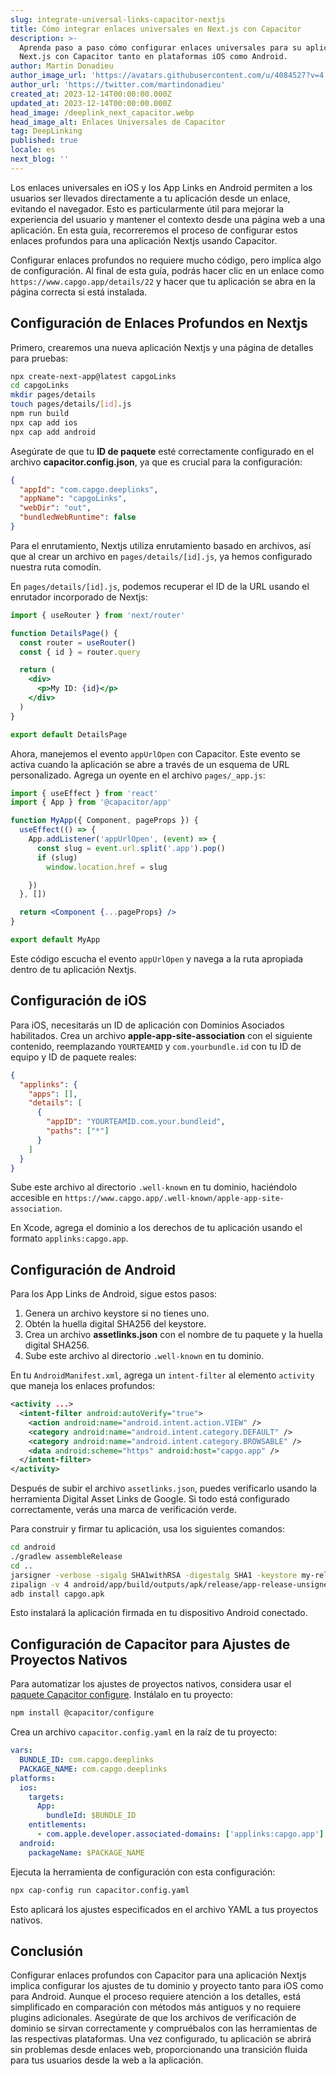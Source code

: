 ```yaml
---
slug: integrate-universal-links-capacitor-nextjs
title: Cómo integrar enlaces universales en Next.js con Capacitor
description: >-
  Aprenda paso a paso cómo configurar enlaces universales para su aplicación
  Next.js con Capacitor tanto en plataformas iOS como Android.
author: Martin Donadieu
author_image_url: 'https://avatars.githubusercontent.com/u/4084527?v=4'
author_url: 'https://twitter.com/martindonadieu'
created_at: 2023-12-14T00:00:00.000Z
updated_at: 2023-12-14T00:00:00.000Z
head_image: /deeplink_next_capacitor.webp
head_image_alt: Enlaces Universales de Capacitor
tag: DeepLinking
published: true
locale: es
next_blog: ''
---
```


Los enlaces universales en iOS y los App Links en Android permiten a los usuarios ser llevados directamente a tu aplicación desde un enlace, evitando el navegador. Esto es particularmente útil para mejorar la experiencia del usuario y mantener el contexto desde una página web a una aplicación. En esta guía, recorreremos el proceso de configurar estos enlaces profundos para una aplicación Nextjs usando Capacitor.

Configurar enlaces profundos no requiere mucho código, pero implica algo de configuración. Al final de esta guía, podrás hacer clic en un enlace como `https://www.capgo.app/details/22` y hacer que tu aplicación se abra en la página correcta si está instalada.

## Configuración de Enlaces Profundos en Nextjs

Primero, crearemos una nueva aplicación Nextjs y una página de detalles para pruebas:

```sh
npx create-next-app@latest capgoLinks
cd capgoLinks
mkdir pages/details
touch pages/details/[id].js
npm run build
npx cap add ios
npx cap add android
```

Asegúrate de que tu **ID de paquete** esté correctamente configurado en el archivo **capacitor.config.json**, ya que es crucial para la configuración:

```json
{
  "appId": "com.capgo.deeplinks",
  "appName": "capgoLinks",
  "webDir": "out",
  "bundledWebRuntime": false
}
```

Para el enrutamiento, Nextjs utiliza enrutamiento basado en archivos, así que al crear un archivo en `pages/details/[id].js`, ya hemos configurado nuestra ruta comodín.

En `pages/details/[id].js`, podemos recuperar el ID de la URL usando el enrutador incorporado de Nextjs:

```jsx
import { useRouter } from 'next/router'

function DetailsPage() {
  const router = useRouter()
  const { id } = router.query

  return (
    <div>
      <p>My ID: {id}</p>
    </div>
  )
}

export default DetailsPage
```

Ahora, manejemos el evento `appUrlOpen` con Capacitor. Este evento se activa cuando la aplicación se abre a través de un esquema de URL personalizado. Agrega un oyente en el archivo `pages/_app.js`:

```jsx
import { useEffect } from 'react'
import { App } from '@capacitor/app'

function MyApp({ Component, pageProps }) {
  useEffect(() => {
    App.addListener('appUrlOpen', (event) => {
      const slug = event.url.split('.app').pop()
      if (slug)
        window.location.href = slug

    })
  }, [])

  return <Component {...pageProps} />
}

export default MyApp
```

Este código escucha el evento `appUrlOpen` y navega a la ruta apropiada dentro de tu aplicación Nextjs.

## Configuración de iOS

Para iOS, necesitarás un ID de aplicación con Dominios Asociados habilitados. Crea un archivo **apple-app-site-association** con el siguiente contenido, reemplazando `YOURTEAMID` y `com.yourbundle.id` con tu ID de equipo y ID de paquete reales:

```json
{
  "applinks": {
    "apps": [],
    "details": [
      {
        "appID": "YOURTEAMID.com.your.bundleid",
        "paths": ["*"]
      }
    ]
  }
}
```

Sube este archivo al directorio `.well-known` en tu dominio, haciéndolo accesible en `https://www.capgo.app/.well-known/apple-app-site-association`.

En Xcode, agrega el dominio a los derechos de tu aplicación usando el formato `applinks:capgo.app`.

## Configuración de Android

Para los App Links de Android, sigue estos pasos:

1. Genera un archivo keystore si no tienes uno.
2. Obtén la huella digital SHA256 del keystore.
3. Crea un archivo **assetlinks.json** con el nombre de tu paquete y la huella digital SHA256.
4. Sube este archivo al directorio `.well-known` en tu dominio.

En tu `AndroidManifest.xml`, agrega un `intent-filter` al elemento `activity` que maneja los enlaces profundos:

```xml
<activity ...>
  <intent-filter android:autoVerify="true">
    <action android:name="android.intent.action.VIEW" />
    <category android:name="android.intent.category.DEFAULT" />
    <category android:name="android.intent.category.BROWSABLE" />
    <data android:scheme="https" android:host="capgo.app" />
  </intent-filter>
</activity>
```

Después de subir el archivo `assetlinks.json`, puedes verificarlo usando la herramienta Digital Asset Links de Google. Si todo está configurado correctamente, verás una marca de verificación verde.

Para construir y firmar tu aplicación, usa los siguientes comandos:

```sh
cd android
./gradlew assembleRelease
cd ..
jarsigner -verbose -sigalg SHA1withRSA -digestalg SHA1 -keystore my-release-key.keystore android/app/build/outputs/apk/release/app-release-unsigned.apk alias_name
zipalign -v 4 android/app/build/outputs/apk/release/app-release-unsigned.apk capgo.apk
adb install capgo.apk
```

Esto instalará la aplicación firmada en tu dispositivo Android conectado.

## Configuración de Capacitor para Ajustes de Proyectos Nativos

Para automatizar los ajustes de proyectos nativos, considera usar el [paquete Capacitor configure](https://github.com/ionic-team/capacitor-configure/). Instálalo en tu proyecto:

```sh
npm install @capacitor/configure
```

Crea un archivo `capacitor.config.yaml` en la raíz de tu proyecto:

```yaml
vars:
  BUNDLE_ID: com.capgo.deeplinks
  PACKAGE_NAME: com.capgo.deeplinks
platforms:
  ios:
    targets:
      App:
        bundleId: $BUNDLE_ID
    entitlements:
      - com.apple.developer.associated-domains: ['applinks:capgo.app']
  android:
    packageName: $PACKAGE_NAME
```

Ejecuta la herramienta de configuración con esta configuración:

```sh
npx cap-config run capacitor.config.yaml
```

Esto aplicará los ajustes especificados en el archivo YAML a tus proyectos nativos.

## Conclusión

Configurar enlaces profundos con Capacitor para una aplicación Nextjs implica configurar los ajustes de tu dominio y proyecto tanto para iOS como para Android. Aunque el proceso requiere atención a los detalles, está simplificado en comparación con métodos más antiguos y no requiere plugins adicionales. Asegúrate de que los archivos de verificación de dominio se sirvan correctamente y compruébalos con las herramientas de las respectivas plataformas. Una vez configurado, tu aplicación se abrirá sin problemas desde enlaces web, proporcionando una transición fluida para tus usuarios desde la web a la aplicación.